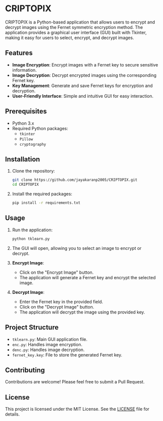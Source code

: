 # CRIPTOPIX

CRIPTOPIX is a Python-based application that allows users to encrypt and decrypt images using the Fernet symmetric encryption method. The application provides a graphical user interface (GUI) built with Tkinter, making it easy for users to select, encrypt, and decrypt images.

## Features

- **Image Encryption**: Encrypt images with a Fernet key to secure sensitive information.
- **Image Decryption**: Decrypt encrypted images using the corresponding Fernet key.
- **Key Management**: Generate and save Fernet keys for encryption and decryption.
- **User-Friendly Interface**: Simple and intuitive GUI for easy interaction.

## Prerequisites

- Python 3.x
- Required Python packages:
  - `tkinter`
  - `Pillow`
  - `cryptography`

## Installation

1. Clone the repository:
   ```sh
   git clone https://github.com/jayakaranp2005/CRIPTOPIX.git
   cd CRIPTOPIX
   ```

2. Install the required packages:
   ```sh
   pip install -r requirements.txt
   ```

## Usage

1. Run the application:
   ```sh
   python tklearn.py
   ```

2. The GUI will open, allowing you to select an image to encrypt or decrypt.

3. **Encrypt Image**:
   - Click on the "Encrypt Image" button.
   - The application will generate a Fernet key and encrypt the selected image.

4. **Decrypt Image**:
   - Enter the Fernet key in the provided field.
   - Click on the "Decrypt Image" button.
   - The application will decrypt the image using the provided key.

## Project Structure

- `tklearn.py`: Main GUI application file.
- `enc.py`: Handles image encryption.
- `denc.py`: Handles image decryption.
- `fernet_key.key`: File to store the generated Fernet key.

## Contributing

Contributions are welcome! Please feel free to submit a Pull Request.

## License

This project is licensed under the MIT License. See the [LICENSE](LICENSE) file for details.
